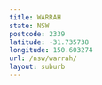 ```yaml
---
title: WARRAH
state: NSW
postcode: 2339
latitude: -31.735738
longitude: 150.603274
url: /nsw/warrah/
layout: suburb
---
```

